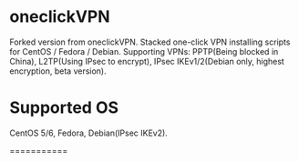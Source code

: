 oneclickVPN
===========
Forked  version from oneclickVPN.
Stacked one-click VPN installing scripts for CentOS / Fedora / Debian. Supporting VPNs: PPTP(Being blocked in China), L2TP(Using IPsec to encrypt), IPsec IKEv1/2(Debian only, highest encryption, beta version).

Supported OS
============
CentOS 5/6, Fedora, Debian(IPsec IKEv2).

===========
